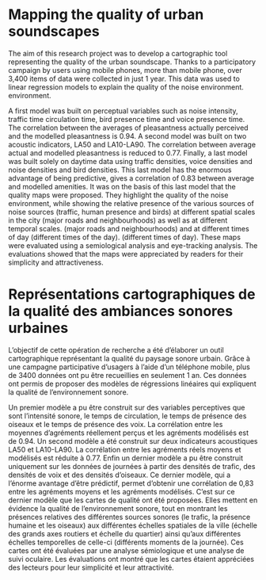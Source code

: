 # Mapping the quality of urban soundscapes

The aim of this research project was to develop a cartographic tool representing the
quality of the urban soundscape. Thanks to a participatory campaign by users using mobile phones, more than
mobile phone, over 3,400 items of data were collected in just 1 year. This data was used to
linear regression models to explain the quality of the noise environment.
environment.

A first model was built on perceptual variables such as noise intensity, traffic time
circulation time, bird presence time and voice presence time. The
correlation between the averages of pleasantness actually perceived and the modelled pleasantness is
0.94. A second model was built on two acoustic indicators, LA50 and LA10-LA90. The
correlation between average actual and modelled pleasantness is reduced to 0.77. Finally, a last model
was built solely on daytime data using traffic densities, voice densities and noise
densities and bird densities. This last model has the enormous advantage of being predictive,
gives a correlation of 0.83 between average and modelled amenities.
It was on the basis of this last model that the quality maps were proposed. They highlight the
quality of the noise environment, while showing the relative presence of the various sources of noise
sources (traffic, human presence and birds) at different spatial scales in the city (major roads and neighbourhoods) as well as at different temporal scales.
(major roads and neighbourhoods) and at different times of day (different times of the day).
(different times of day). These maps were evaluated using a semiological
analysis and eye-tracking analysis. The evaluations showed that the maps were
appreciated by readers for their simplicity and attractiveness.


# Représentations cartographiques de la qualité des ambiances sonores urbaines

L’objectif de cette opération de recherche a été d’élaborer un outil cartographique représentant la
qualité du paysage sonore urbain. Grâce à une campagne participative d’usagers à l’aide d’un
téléphone mobile, plus de 3400 données ont pu être recueillies en seulement 1 an. Ces données ont
permis de proposer des modèles de régressions linéaires qui expliquent la qualité de l’environnement
sonore.

Un premier modèle a pu être construit sur des variables perceptives que sont l’intensité sonore, le
temps de circulation, le temps de présence des oiseaux et le temps de présence des voix. La
corrélation entre les moyennes d’agréments réellement perçus et les agréments modélisés est de
0.94. Un second modèle a été construit sur deux indicateurs acoustiques LA50 et LA10-LA90. La
corrélation entre les agréments réels moyens et modélisés est réduite à 0.77. Enfin un dernier modèle
a pu être construit uniquement sur les données de journées à partir des densités de trafic, des
densités de voix et des densités d’oiseaux. Ce dernier modèle, qui a l’énorme avantage d’être prédictif,
permet d’obtenir une corrélation de 0,83 entre les agréments moyens et les agréments modélisés.
C’est sur ce dernier modèle que les cartes de qualité ont été proposées. Elles mettent en évidence la
qualité de l’environnement sonore, tout en montrant les présences relatives des différentes sources
sonores (le trafic, la présence humaine et les oiseaux) aux différentes échelles spatiales de la ville
(échelle des grands axes routiers et échelle du quartier) ainsi qu’aux différentes échelles temporelles
de celle-ci (différents moments de la journée). Ces cartes ont été évaluées par une analyse
sémiologique et une analyse de suivi oculaire. Les évaluations ont montré que les cartes étaient
appréciées des lecteurs pour leur simplicité et leur attractivité.